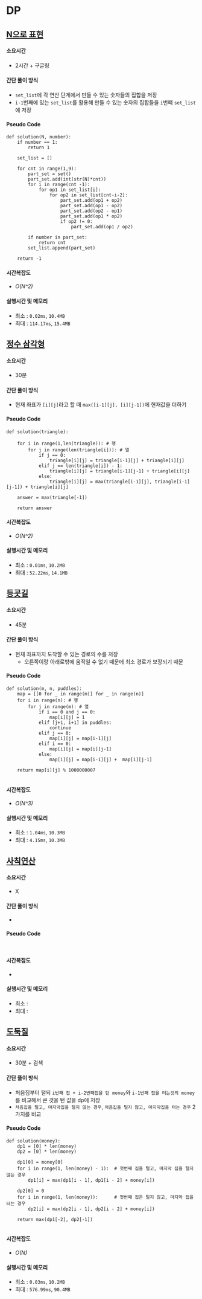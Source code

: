 # DP
## [N으로 표현](https://school.programmers.co.kr/learn/courses/30/lessons/42895)

#### 소요시간
- 2시간 + 구글링

#### 간단 풀이 방식
- `set_list`에 각 연산 단게에서 만들 수 있는 숫자들의 집합을 저장
- `i-1`번째에 있는 `set_list`를 활용해 만들 수 있는 숫자의 집합들을 `i`번쨰 `set_list`에 저장

#### Pseudo Code
```
def solution(N, number):
    if number == 1:
        return 1
    
    set_list = []
    
    for cnt in range(1,9):
        part_set = set()
        part_set.add(int(str(N)*cnt)) 
        for i in range(cnt -1):
            for op1 in set_list[i]:
                for op2 in set_list[cnt-i-2]:
                    part_set.add(op1 + op2)
                    part_set.add(op1 - op2)
                    part_set.add(op2 - op1)
                    part_set.add(op1 * op2)
                    if op2 != 0:
                        part_set.add(op1 / op2)
        
        if number in part_set:
            return cnt
        set_list.append(part_set)
        
    return -1
```

#### 시간복잡도
- _O(N^2)_

#### 실행시간 및 메모리
- 최소 : `0.02ms`, `10.4MB`
- 최대 : `114.17ms`, `15.4MB`


## [정수 삼각형](https://school.programmers.co.kr/learn/courses/30/lessons/43105)

#### 소요시간
- 30분

#### 간단 풀이 방식
- 현재 좌표가 `[i][j]`라고 할 때 `max([i-1][j], [i][j-1])`에 현재값을 더하기

#### Pseudo Code
```
def solution(triangle):
    
    for i in range(1,len(triangle)): # 행
        for j in range(len(triangle[i])): # 열
            if j == 0:
                triangle[i][j] = triangle[i-1][j] + triangle[i][j]
            elif j == len(triangle[i]) - 1:
                triangle[i][j] = triangle[i-1][j-1] + triangle[i][j]
            else:
                triangle[i][j] = max(triangle[i-1][j], triangle[i-1][j-1]) + triangle[i][j]
    
    answer = max(triangle[-1])
    
    return answer
```

#### 시간복잡도
- _O(N^2)_

#### 실행시간 및 메모리
- 최소 : `0.01ms`, `10.2MB`
- 최대 : `52.22ms`, `14.1MB`


## [등굣길](https://school.programmers.co.kr/learn/courses/30/lessons/42898)

#### 소요시간
- 45분

#### 간단 풀이 방식
- 현재 좌표까지 도착할 수 있는 경로의 수를 저장
    - 오른쪽이랑 아래로밖에 움직일 수 없기 때문에 최소 경로가 보장되기 때문

#### Pseudo Code
```
def solution(m, n, puddles):
    map = [[0 for _ in range(m)] for _ in range(n)]
    for i in range(n): # 행
        for j in range(m): # 열
            if i == 0 and j == 0:
                map[i][j] = 1
            elif [j+1, i+1] in puddles:
                continue
            elif j == 0:
                map[i][j] = map[i-1][j]
            elif i == 0:
                map[i][j] = map[i][j-1]
            else:
                map[i][j] = map[i-1][j] +  map[i][j-1]
    
    return map[i][j] % 1000000007
    
```

#### 시간복잡도
- _O(N^3)_

#### 실행시간 및 메모리
- 최소 : `1.04ms`, `10.3MB`
- 최대 : `4.15ms`, `10.3MB`

## [사칙연산](https://school.programmers.co.kr/learn/courses/30/lessons/1843)

#### 소요시간
- X

#### 간단 풀이 방식
- 

#### Pseudo Code
```
    
```

#### 시간복잡도
-

#### 실행시간 및 메모리
- 최소 :
- 최대 :

## [도둑질](https://school.programmers.co.kr/learn/courses/30/lessons/42897)

#### 소요시간
- 30분 + 검색

#### 간단 풀이 방식
- 처음집부터 털되 `i번째 집 + i-2번째집을 턴 money`와 `i-1번째 집을 터는것의 money`를 비교해서 큰 것을 턴 값을 dp에 저장
- `처음집을 털고, 마지막집을 털지 않는 경우`, `처음집을 털지 않고, 마지막집을 터는 경우` 2가지를 비교

#### Pseudo Code
```
def solution(money):
    dp1 = [0] * len(money)
    dp2 = [0] * len(money)

    dp1[0] = money[0]
    for i in range(1, len(money) - 1):  # 첫번째 집을 털고, 마지막 집을 털지 않는 경우
        dp1[i] = max(dp1[i - 1], dp1[i - 2] + money[i])

    dp2[0] = 0
    for i in range(1, len(money)):      # 첫번째 집은 털지 않고, 마지막 집을 터는 경우
        dp2[i] = max(dp2[i - 1], dp2[i - 2] + money[i])

    return max(dp1[-2], dp2[-1])
 
```

#### 시간복잡도
- _O(N)_

#### 실행시간 및 메모리
- 최소 : `0.03ms`, `10.2MB`
- 최대 : `576.99ms`, `90.4MB`